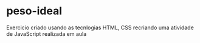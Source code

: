 # peso-ideal
Exercicio criado usando as tecnlogias HTML, CSS recriando uma atividade de JavaScript realizada em aula
